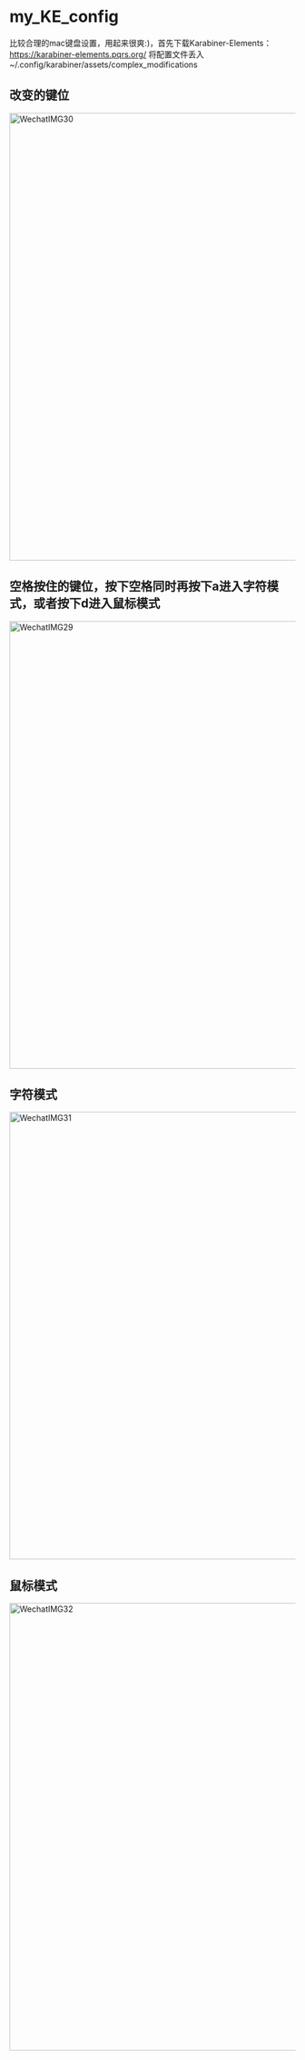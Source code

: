 # my_KE_config

比较合理的mac键盘设置，用起来很爽:)，首先下载Karabiner-Elements： https://karabiner-elements.pqrs.org/ 
将配置文件丢入~/.config/karabiner/assets/complex_modifications

## 改变的键位
<img width="789" alt="WechatIMG30" src="https://user-images.githubusercontent.com/85467627/167107404-40f3406e-6c0f-4be3-a822-25ba5b8153d7.png">

## 空格按住的键位，按下空格同时再按下a进入字符模式，或者按下d进入鼠标模式
<img width="789" alt="WechatIMG29" src="https://user-images.githubusercontent.com/85467627/167107365-366f204e-9e3a-4851-b72a-fc02f8baaca2.png">

## 字符模式
<img width="789" alt="WechatIMG31" src="https://user-images.githubusercontent.com/85467627/167107508-aa1bd38b-5eed-47cc-ae97-444ff23f2145.png">

## 鼠标模式
<img width="789" alt="WechatIMG32" src="https://user-images.githubusercontent.com/85467627/167107531-8f9639e5-f264-4820-af36-3b73fbcca3ec.png">

